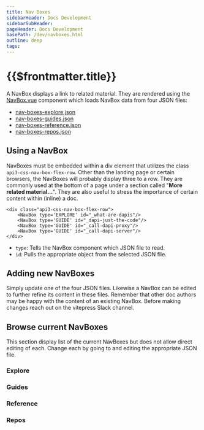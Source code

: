 ```yaml
---
title: Nav Boxes
sidebarHeader: Docs Development
sidebarSubHeader:
pageHeader: Docs Development
basePath: /dev/navboxes.html
outline: deep
tags:
---
```


<PageHeader/>

# {{$frontmatter.title}}

A NavBox displays a link to related material. They are rendered using the
[NavBox.vue](https://github.com/api3dao/vitepress-docs/blob/main/docs/_components/NavBox.vue)
component which loads NavBox data from four JSON files:

- [nav-boxes-explore.json <ExternalLinkImage/>](https://github.com/api3dao/vitepress-docs/blob/main/docs/.vitepress/nav-boxes/nav-boxes-explore.json)
- [nav-boxes-guides.json <ExternalLinkImage/>](https://github.com/api3dao/vitepress-docs/blob/main/docs/.vitepress/nav-boxes/nav-boxes-guides.json)
- [nav-boxes-reference.json <ExternalLinkImage/>](https://github.com/api3dao/vitepress-docs/blob/main/docs/.vitepress/nav-boxes/nav-boxes-reference.json)
- [nav-boxes-repos.json <ExternalLinkImage/>](https://github.com/api3dao/vitepress-docs/blob/main/docs/.vitepress/nav-boxes/nav-boxes-repos.json)

## Using a NavBox

NavBoxes must be embedded within a div element that utilizes the class
`api3-css-nav-box-flex-row`. Other than the landing page or certain browsers,
the NavBoxes will probably display three to a row. They are commonly used at the
bottom of a page under a section called "**More related material...**". They are
also useful to stress the importance of certain content within (inline) a doc.

```
<div class="api3-css-nav-box-flex-row">
    <NavBox type='EXPLORE' id="_what-are-dapis"/>
    <NavBox type='GUIDE' id="_dapi-just-the-code"/>
    <NavBox type='GUIDE' id="_call-dapi-proxy"/>
    <NavBox type='GUIDE' id="_call-dapi-server"/>
</div>
```

- `type`: Tells the NavBox component which JSON file to read.
- `id`: Pulls the appropriate object from the selected JSON file.

<div class="api3-css-nav-box-flex-row">
    <NavBox type='EXPLORE' id="_what-are-dapis"/>
    <NavBox type='GUIDE' id="_dapi-just-the-code"/>
    <NavBox type='GUIDE' id="_call-dapi-proxy"/>

</div>

## Adding new NavBoxes

Simply update one of the four JSON files. Likewise a NavBox can be edited to
further refine its content in these files. Remember that other doc authors may
be happy with the content of an existing NavBox. Before making changes reach out
on the vitepress Slack channel.

## Browse current NavBoxes

This section display list of the current NavBoxes but does not allow direct
editing of each. Change each by going to and editing the appropriate JSON file.

### Explore

<NavBoxViewer type="EXPLORE"/>

### Guides

<NavBoxViewer type="GUIDE"/>

### Reference

<NavBoxViewer type="REFERENCE"/>

### Repos

<NavBoxViewer type="REPO"/>
